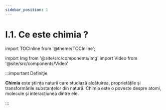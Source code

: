 ```yaml
---
sidebar_position: 1
---
```


# I.1. Ce este chimia ?


import TOCInline from '@theme/TOCInline';

<TOCInline toc={toc} />




import Img from '@site/src/components/Img'
import Video from '@site/src/components/Video'



:::important Definiţie

**Chimia** este știința naturii care studiază alcătuirea, proprietățile și transformările substanțelor din natură. Chimia 
este o poveste despre atomi, molecule și interacțiunea dintre ele.

:::


